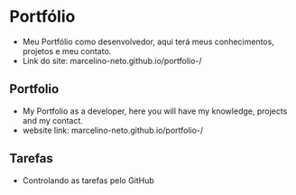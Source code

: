 # Portfólio

- Meu Portfólio como desenvolvedor, aqui terá meus conhecimentos, projetos e meu contato. 
- Link do site: marcelino-neto.github.io/portfolio-/ 

## Portfolio

- My Portfolio as a developer, here you will have my knowledge, projects and my contact.
- website link: marcelino-neto.github.io/portfolio-/ 

## Tarefas

- Controlando as tarefas pelo GitHub
